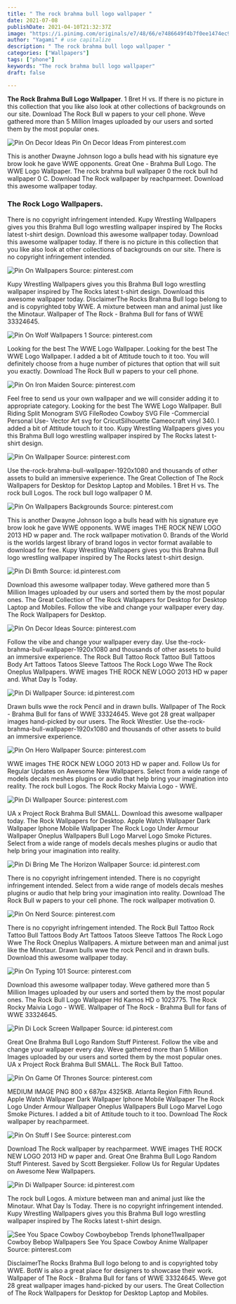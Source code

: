 ```yaml
---
title: " The rock brahma bull logo wallpaper "
date: 2021-07-08
publishDate: 2021-04-10T21:32:37Z
image: "https://i.pinimg.com/originals/e7/48/66/e7486649f4b7f0ee1474ec91c5a493f1.jpg"
author: "Yagami" # use capitalize
description: " The rock brahma bull logo wallpaper "
categories: ["Wallpapers"]
tags: ["phone"]
keywords: "The rock brahma bull logo wallpaper"
draft: false

---
```



**The Rock Brahma Bull Logo Wallpaper**. 1 Bret H vs. If there is no picture in this collection that you like also look at other collections of backgrounds on our site. Download The Rock Bull w papers to your cell phone. Weve gathered more than 5 Million Images uploaded by our users and sorted them by the most popular ones.

![Pin On Decor Ideas](https://i.pinimg.com/originals/e7/c7/d8/e7c7d8ec7c218b23ec38096f5a2a81b4.jpg "Pin On Decor Ideas")
Pin On Decor Ideas From pinterest.com


This is another Dwayne Johnson logo a bulls head with his signature eye brow look he gave WWE opponents. Great One - Brahma Bull Logo. The WWE Logo Wallpaper. The rock brahma bull wallpaper 0 the rock bull hd wallpaper 0 C. Download The Rock wallpaper by reachparmeet. Download this awesome wallpaper today.

### The Rock Logo Wallpapers.

There is no copyright infringement intended. Kupy Wrestling Wallpapers gives you this Brahma Bull logo wrestling wallpaper inspired by The Rocks latest t-shirt design. Download this awesome wallpaper today. Download this awesome wallpaper today. If there is no picture in this collection that you like also look at other collections of backgrounds on our site. There is no copyright infringement intended.


![Pin On Wallpapers](https://i.pinimg.com/474x/7b/b9/63/7bb963060bc183e0fba97e94325fbb1f.jpg "Pin On Wallpapers")
Source: pinterest.com

Kupy Wrestling Wallpapers gives you this Brahma Bull logo wrestling wallpaper inspired by The Rocks latest t-shirt design. Download this awesome wallpaper today. DisclaimerThe Rocks Brahma Bull logo belong to and is copyrighted toby WWE. A mixture between man and animal just like the Minotaur. Wallpaper of The Rock - Brahma Bull for fans of WWE 33324645.

![Pin On Wolf Wallpapers 1](https://i.pinimg.com/originals/42/15/ee/4215eef7f5a1d11ddcab892067e09f57.jpg "Pin On Wolf Wallpapers 1")
Source: pinterest.com

Looking for the best The WWE Logo Wallpaper. Looking for the best The WWE Logo Wallpaper. I added a bit of Attitude touch to it too. You will definitely choose from a huge number of pictures that option that will suit you exactly. Download The Rock Bull w papers to your cell phone.

![Pin On Iron Maiden](https://i.pinimg.com/originals/8f/18/c4/8f18c4f83aa6e140f255971be80ff7e4.jpg "Pin On Iron Maiden")
Source: pinterest.com

Feel free to send us your own wallpaper and we will consider adding it to appropriate category. Looking for the best The WWE Logo Wallpaper. Bull Riding Split Monogram SVG FileRodeo Cowboy SVG File -Commercial Personal Use- Vector Art svg for CricutSilhouette Cameocraft vinyl 340. I added a bit of Attitude touch to it too. Kupy Wrestling Wallpapers gives you this Brahma Bull logo wrestling wallpaper inspired by The Rocks latest t-shirt design.

![Pin On Wallpaper](https://i.pinimg.com/736x/38/56/c1/3856c19b61cc5839e4bf28ac8c06e7c6.jpg "Pin On Wallpaper")
Source: pinterest.com

Use the-rock-brahma-bull-wallpaper-1920x1080 and thousands of other assets to build an immersive experience. The Great Collection of The Rock Wallpapers for Desktop for Desktop Laptop and Mobiles. 1 Bret H vs. The rock bull Logos. The rock bull logo wallpaper 0 M.

![Pin On Wallpapers Backgrounds](https://i.pinimg.com/originals/6b/a7/57/6ba757700e4f301cd1635ea7459393e5.jpg "Pin On Wallpapers Backgrounds")
Source: pinterest.com

This is another Dwayne Johnson logo a bulls head with his signature eye brow look he gave WWE opponents. WWE images THE ROCK NEW LOGO 2013 HD w paper and. The rock wallpaper motivation 0. Brands of the World is the worlds largest library of brand logos in vector format available to download for free. Kupy Wrestling Wallpapers gives you this Brahma Bull logo wrestling wallpaper inspired by The Rocks latest t-shirt design.

![Pin Di Bmth](https://i.pinimg.com/736x/ec/13/36/ec13363d5c1c662fb3902693e1ac039c.jpg "Pin Di Bmth")
Source: id.pinterest.com

Download this awesome wallpaper today. Weve gathered more than 5 Million Images uploaded by our users and sorted them by the most popular ones. The Great Collection of The Rock Wallpapers for Desktop for Desktop Laptop and Mobiles. Follow the vibe and change your wallpaper every day. The Rock Wallpapers for Desktop.

![Pin On Decor Ideas](https://i.pinimg.com/originals/e7/c7/d8/e7c7d8ec7c218b23ec38096f5a2a81b4.jpg "Pin On Decor Ideas")
Source: pinterest.com

Follow the vibe and change your wallpaper every day. Use the-rock-brahma-bull-wallpaper-1920x1080 and thousands of other assets to build an immersive experience. The Rock Bull Tattoo Rock Tattoo Bull Tattoos Body Art Tattoos Tatoos Sleeve Tattoos The Rock Logo Wwe The Rock Oneplus Wallpapers. WWE images THE ROCK NEW LOGO 2013 HD w paper and. What Day Is Today.

![Pin Di Wallpaper](https://i.pinimg.com/originals/c7/68/b8/c768b86a9920615f3c604b6f45868ffb.jpg "Pin Di Wallpaper")
Source: id.pinterest.com

Drawn bulls wwe the rock Pencil and in drawn bulls. Wallpaper of The Rock - Brahma Bull for fans of WWE 33324645. Weve got 28 great wallpaper images hand-picked by our users. The Rock Wrestler. Use the-rock-brahma-bull-wallpaper-1920x1080 and thousands of other assets to build an immersive experience.

![Pin On Hero Wallpaper](https://i.pinimg.com/originals/94/30/62/943062123ae01f8ad6c590ae4ecd7e52.jpg "Pin On Hero Wallpaper")
Source: pinterest.com

WWE images THE ROCK NEW LOGO 2013 HD w paper and. Follow Us for Regular Updates on Awesome New Wallpapers. Select from a wide range of models decals meshes plugins or audio that help bring your imagination into reality. The rock bull Logos. The Rock Rocky Maivia Logo - WWE.

![Pin Di Wallpaper](https://i.pinimg.com/originals/9f/86/63/9f8663f7cb5350571d83895f2c41277f.jpg "Pin Di Wallpaper")
Source: pinterest.com

UA x Project Rock Brahma Bull SMALL. Download this awesome wallpaper today. The Rock Wallpapers for Desktop. Apple Watch Wallpaper Dark Wallpaper Iphone Mobile Wallpaper The Rock Logo Under Armour Wallpaper Oneplus Wallpapers Bull Logo Marvel Logo Smoke Pictures. Select from a wide range of models decals meshes plugins or audio that help bring your imagination into reality.

![Pin Di Bring Me The Horizon Wallpaper](https://i.pinimg.com/736x/d5/f4/54/d5f454ead3868e4097052a24ad6816c9.jpg "Pin Di Bring Me The Horizon Wallpaper")
Source: id.pinterest.com

There is no copyright infringement intended. There is no copyright infringement intended. Select from a wide range of models decals meshes plugins or audio that help bring your imagination into reality. Download The Rock Bull w papers to your cell phone. The rock wallpaper motivation 0.

![Pin On Nerd](https://i.pinimg.com/originals/a9/8a/ce/a98acec1ce7ddf6a4cd2c4b3d766ffef.jpg "Pin On Nerd")
Source: pinterest.com

There is no copyright infringement intended. The Rock Bull Tattoo Rock Tattoo Bull Tattoos Body Art Tattoos Tatoos Sleeve Tattoos The Rock Logo Wwe The Rock Oneplus Wallpapers. A mixture between man and animal just like the Minotaur. Drawn bulls wwe the rock Pencil and in drawn bulls. Download this awesome wallpaper today.

![Pin On Typing 101](https://i.pinimg.com/originals/e2/4b/68/e24b6805d23353c508237c77e1d740a1.jpg "Pin On Typing 101")
Source: pinterest.com

Download this awesome wallpaper today. Weve gathered more than 5 Million Images uploaded by our users and sorted them by the most popular ones. The Rock Bull Logo Wallpaper Hd Kamos HD o 1023775. The Rock Rocky Maivia Logo - WWE. Wallpaper of The Rock - Brahma Bull for fans of WWE 33324645.

![Pin Di Lock Screen Wallpaper](https://i.pinimg.com/564x/34/e5/9b/34e59b32b6b5e3884d4c09f34eed45da.jpg "Pin Di Lock Screen Wallpaper")
Source: id.pinterest.com

Great One Brahma Bull Logo Random Stuff Pinterest. Follow the vibe and change your wallpaper every day. Weve gathered more than 5 Million Images uploaded by our users and sorted them by the most popular ones. UA x Project Rock Brahma Bull SMALL. The Rock Bull Tattoo.

![Pin On Game Of Thrones](https://i.pinimg.com/originals/de/e5/5c/dee55cc512a779dc01b3449d1e5b2f36.jpg "Pin On Game Of Thrones")
Source: pinterest.com

MEDIUM IMAGE PNG 800 x 687px 4325KB. Atlanta Region Fifth Round. Apple Watch Wallpaper Dark Wallpaper Iphone Mobile Wallpaper The Rock Logo Under Armour Wallpaper Oneplus Wallpapers Bull Logo Marvel Logo Smoke Pictures. I added a bit of Attitude touch to it too. Download The Rock wallpaper by reachparmeet.

![Pin On Stuff I See](https://i.pinimg.com/originals/7a/8a/51/7a8a513453534193d1d065b242a9ac12.jpg "Pin On Stuff I See")
Source: pinterest.com

Download The Rock wallpaper by reachparmeet. WWE images THE ROCK NEW LOGO 2013 HD w paper and. Great One Brahma Bull Logo Random Stuff Pinterest. Saved by Scott Bergsieker. Follow Us for Regular Updates on Awesome New Wallpapers.

![Pin Di Wallpaper](https://i.pinimg.com/originals/c8/7e/d2/c87ed2ef072c2b5b2963ee5be0dd87dc.jpg "Pin Di Wallpaper")
Source: id.pinterest.com

The rock bull Logos. A mixture between man and animal just like the Minotaur. What Day Is Today. There is no copyright infringement intended. Kupy Wrestling Wallpapers gives you this Brahma Bull logo wrestling wallpaper inspired by The Rocks latest t-shirt design.

![See You Space Cowboy Cowboybebop Trends Iphone11wallpaper Cowboy Bebop Wallpapers See You Space Cowboy Anime Wallpaper](https://i.pinimg.com/originals/e7/48/66/e7486649f4b7f0ee1474ec91c5a493f1.jpg "See You Space Cowboy Cowboybebop Trends Iphone11wallpaper Cowboy Bebop Wallpapers See You Space Cowboy Anime Wallpaper")
Source: pinterest.com

DisclaimerThe Rocks Brahma Bull logo belong to and is copyrighted toby WWE. BotW is also a great place for designers to showcase their work. Wallpaper of The Rock - Brahma Bull for fans of WWE 33324645. Weve got 28 great wallpaper images hand-picked by our users. The Great Collection of The Rock Wallpapers for Desktop for Desktop Laptop and Mobiles.

